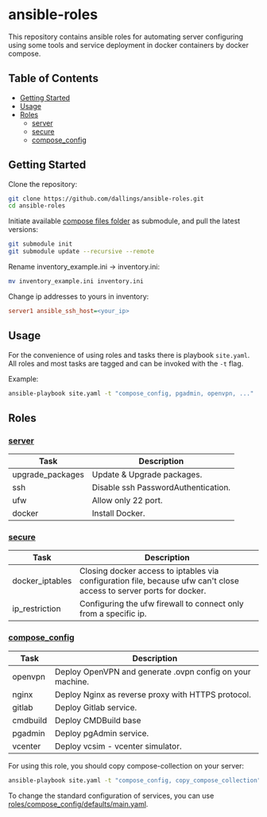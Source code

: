 # ansible-roles

This repository contains ansible roles for automating server configuring using some tools and service deployment in docker containers by docker compose.

## Table of Contents

- [Getting Started](#getting-started)
- [Usage](#usage)
- [Roles](#roles)
	- [server](#server)
	- [secure](#secure)
	- [compose\_config](#compose_config)

## Getting Started

Clone the repository:

```bash
git clone https://github.com/dallings/ansible-roles.git
cd ansible-roles
```

Initiate available [compose files folder](vdbogdanov/compose-collection/) as submodule, and pull the latest versions:

```bash
git submodule init
git submodule update --recursive --remote
```

Rename inventory_example.ini -> inventory.ini:

```bash
mv inventory_example.ini inventory.ini
```

Change ip addresses to yours in inventory:

```ini
server1 ansible_ssh_host=<your_ip>
```

## Usage

For the convenience of using roles and tasks there is playbook `site.yaml`. All roles and most tasks are tagged and can be invoked with the `-t` flag.

Example:

```bash
ansible-playbook site.yaml -t "compose_config, pgadmin, openvpn, ..."
```

## Roles

### [server](roles/server/)

| Task      	   | Description      		             |
| ---------------- | ----------------------------------- |
| upgrade_packages | Update & Upgrade packages.          |
| ssh    	       | Disable ssh PasswordAuthentication. |
| ufw  	           | Allow only 22 port.                 |
| docker           | Install Docker.                     |


### [secure](roles/secure)

| Task      	   | Description      		                                                                                              |
| ---------------- | -------------------------------------------------------------------------------------------------------------------- |
| docker_iptables  | Сlosing docker access to iptables via configuration file, because ufw can't close access to server ports for docker. |
| ip_restriction   | Configuring the ufw firewall to connect only from a specific ip.                                                     |

### [compose_config](roles/compose_config)

| Task     | Description      		                                   |
| -------- | --------------------------------------------------------- |
| openvpn  | Deploy OpenVPN and generate .ovpn config on your machine. |
| nginx    | Deploy Nginx as reverse proxy with HTTPS protocol.        |
| gitlab   | Deploy Gitlab service.                                    |
| cmdbuild | Deploy CMDBuild base                                      |
| pgadmin  | Deploy pgAdmin service.                                   |
| vcenter  | Deploy vcsim - vcenter simulator.                         |

For using this role, you should copy compose-collection on your server:

```bash
ansible-playbook site.yaml -t "compose_config, copy_compose_collection"
```

To change the standard configuration of services, you can use [roles/compose_config/defaults/main.yaml](roles/compose_config/defaults/main.yaml).